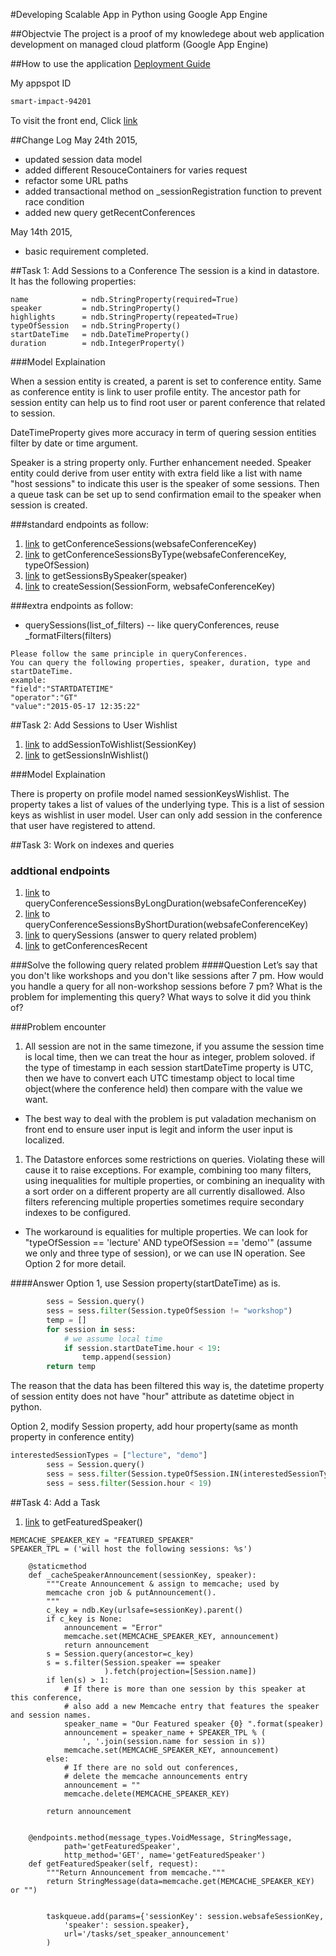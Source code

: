#Developing Scalable App in Python using Google App Engine

##Objectvie
The project is a proof of my knowledege about web application development on managed cloud platform (Google App Engine)

##How to use the application
[Deployment Guide](https://github.com/linusdong/Udacity_Nanodegree_FullStackWeb/blob/master/P4/deployment.md)

My appspot ID
```BASH
smart-impact-94201
```
To visit the front end, Click [link](https://smart-impact-94201.appspot.com)

##Change Log
May 24th 2015, 
* updated session data model
* added different ResouceContainers for varies request
* refactor some URL paths
* added transactional method on _sessionRegistration function to prevent race condition
* added new query getRecentConferences

May 14th 2015, 
* basic requirement completed.

##Task 1: Add Sessions to a Conference
The session is a kind in datastore. It has the following properties:

    name            = ndb.StringProperty(required=True)
    speaker         = ndb.StringProperty()
    highlights      = ndb.StringProperty(repeated=True)
    typeOfSession   = ndb.StringProperty()
    startDateTime   = ndb.DateTimeProperty()
    duration        = ndb.IntegerProperty()

###Model Explaination

When a session entity is created, a parent is set to conference entity. Same as conference entity is link to user profile entity. The ancestor path for session entity can help us to find root user or parent conference that related to session.

DateTimeProperty gives more accuracy in term of quering session entities filter by date or time argument.

Speaker is a string property only. Further enhancement needed. Speaker entity could derive from user entity with extra field like a list with name "host sessions" to indicate this user is the speaker of some sessions. Then a queue task can be set up to send confirmation email to the speaker when session is created.

###standard endpoints as follow:

1. [link](https://apis-explorer.appspot.com/apis-explorer/?base=https://smart-impact-94201.appspot.com/_ah/api#p/conference/v1/conference.getConferenceSessions) to getConferenceSessions(websafeConferenceKey)
1. [link](https://apis-explorer.appspot.com/apis-explorer/?base=https://smart-impact-94201.appspot.com/_ah/api#p/conference/v1/conference.getConferenceSessionsByType) to getConferenceSessionsByType(websafeConferenceKey, typeOfSession)
1. [link](https://apis-explorer.appspot.com/apis-explorer/?base=https://smart-impact-94201.appspot.com/_ah/api#p/conference/v1/conference.getSessionsBySpeaker) to getSessionsBySpeaker(speaker) 
1. [link](https://apis-explorer.appspot.com/apis-explorer/?base=https://smart-impact-94201.appspot.com/_ah/api#p/conference/v1/conference.createSession) to createSession(SessionForm, websafeConferenceKey)

###extra endpoints as follow:

* querySessions(list_of_filters) -- like queryConferences, reuse _formatFilters(filters)

``` 
Please follow the same principle in queryConferences.
You can query the following properties, speaker, duration, type and startDateTime.
example:
"field":"STARTDATETIME"
"operator":"GT"
"value":"2015-05-17 12:35:22"
```
##Task 2: Add Sessions to User Wishlist
1. [link](https://apis-explorer.appspot.com/apis-explorer/?base=https://smart-impact-94201.appspot.com/_ah/api#p/conference/v1/conference.addSessionToWishlist) to addSessionToWishlist(SessionKey)
2. [link](https://apis-explorer.appspot.com/apis-explorer/?base=https://smart-impact-94201.appspot.com/_ah/api#p/conference/v1/conference.getSessionsInWishlist) to getSessionsInWishlist()

###Model Explaination

There is property on profile model named sessionKeysWishlist. The property takes a list of values of the underlying type. This is a list of session keys as wishlist in user model. User can only add session in the conference that user have registered to attend.

##Task 3: Work on indexes and queries

### addtional endpoints

1. [link](https://apis-explorer.appspot.com/apis-explorer/?base=https://smart-impact-94201.appspot.com/_ah/api#p/conference/v1/conference.queryConferenceSessionsByLongDuration) to queryConferenceSessionsByLongDuration(websafeConferenceKey)
1. [link](https://apis-explorer.appspot.com/apis-explorer/?base=https://smart-impact-94201.appspot.com/_ah/api#p/conference/v1/conference.queryConferenceSessionsByShortDuration) to queryConferenceSessionsByShortDuration(websafeConferenceKey)
1. [link](https://apis-explorer.appspot.com/apis-explorer/?base=https://smart-impact-94201.appspot.com/_ah/api#p/conference/v1/conference.querySessions) to querySessions (answer to query related problem)
1. [link](https://apis-explorer.appspot.com/apis-explorer/?base=https://smart-impact-94201.appspot.com/_ah/api#p/conference/v1/conference.getConferencesRecent) to getConferencesRecent

###Solve the following query related problem
####Question
Let’s say that you don't like workshops and you don't like sessions after 7 pm. How would you handle a query for all non-workshop sessions before 7 pm? What is the problem for implementing this query? What ways to solve it did you think of?

###Problem encounter
1. All session are not in the same timezone, if you assume the session time is local time, then we can treat the hour as integer, problem soloved. if the type of timestamp in each session startDateTime property is UTC, then we have to convert each UTC timestamp object to local time object(where the conference held) then compare with the value we want.

* The best way to deal with the problem is put valadation mechanism on front end to ensure user input is legit and inform the user input is localized.

1. The Datastore enforces some restrictions on queries. Violating these will cause it to raise exceptions. For example, combining too many filters, using inequalities for multiple properties, or combining an inequality with a sort order on a different property are all currently disallowed. Also filters referencing multiple properties sometimes require secondary indexes to be configured.

* The workaround is equalities for multiple properties. We can look for "typeOfSession == 'lecture' AND typeOfSession == 'demo'" (assume we only and three type of session), or we can use IN operation. See Option 2 for more detail.

####Answer
Option 1, use Session property(startDateTime) as is.

```python
        sess = Session.query()
        sess = sess.filter(Session.typeOfSession != "workshop")
        temp = []
        for session in sess:
            # we assume local time
            if session.startDateTime.hour < 19:
                temp.append(session)
        return temp
```
The reason that the data has been filtered this way is, the datetime property of session entity does not have "hour" attribute as datetime object in python.

Option 2, modify Session property, add hour property(same as month property in conference entity)

```python
interestedSessionTypes = ["lecture", "demo"]
        sess = Session.query()
        sess = sess.filter(Session.typeOfSession.IN(interestedSessionTypes))
        sess = sess.filter(Session.hour < 19)
```
##Task 4: Add a Task

1. [link](https://apis-explorer.appspot.com/apis-explorer/?base=https://smart-impact-94201.appspot.com/_ah/api#p/conference/v1/conference.getFeaturedSpeaker) to getFeaturedSpeaker()
```
MEMCACHE_SPEAKER_KEY = "FEATURED_SPEAKER"
SPEAKER_TPL = ('will host the following sessions: %s')

    @staticmethod
    def _cacheSpeakerAnnouncement(sessionKey, speaker):
        """Create Announcement & assign to memcache; used by
        memcache cron job & putAnnouncement().
        """
        c_key = ndb.Key(urlsafe=sessionKey).parent()
        if c_key is None:
            announcement = "Error"
            memcache.set(MEMCACHE_SPEAKER_KEY, announcement)
            return announcement
        s = Session.query(ancestor=c_key)
        s = s.filter(Session.speaker == speaker
                     ).fetch(projection=[Session.name])
        if len(s) > 1:
            # If there is more than one session by this speaker at this conference, 
            # also add a new Memcache entry that features the speaker and session names.
            speaker_name = "Our Featured speaker {0} ".format(speaker)
            announcement = speaker_name + SPEAKER_TPL % (
                ', '.join(session.name for session in s))
            memcache.set(MEMCACHE_SPEAKER_KEY, announcement)
        else:
            # If there are no sold out conferences,
            # delete the memcache announcements entry
            announcement = ""
            memcache.delete(MEMCACHE_SPEAKER_KEY)

        return announcement


    @endpoints.method(message_types.VoidMessage, StringMessage,
            path='getFeaturedSpeaker',
            http_method='GET', name='getFeaturedSpeaker')
    def getFeaturedSpeaker(self, request):
        """Return Announcement from memcache."""
        return StringMessage(data=memcache.get(MEMCACHE_SPEAKER_KEY) or "")


        taskqueue.add(params={'sessionKey': session.websafeSessionKey,
            'speaker': session.speaker},
            url='/tasks/set_speaker_announcement'
        )
```
